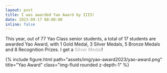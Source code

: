 ```yaml
---
layout: post
title: I was awarded Yao Award by IIIS!
date: 2023-09-17 08:00:00
inline: false
---
```


This year, out of 77 Yao Class senior students, a total of 17 students are awarded Yao Award, with 1 Gold Medal, 3 Silver Medals, 5 Bronze Medals and 8 Recognition Prizes. I get a <b><font color="#C0C0C0">Silver Medal</font></b>!

<div class="row justify-content-sm-center">
    <div class="col-sm mt-3 mt-md-0">
        {% include figure.html path="assets/img/yao-award2023/yao-award.png" title="Yao Award" class="img-fluid rounded z-depth-1" %}
    </div>
</div>